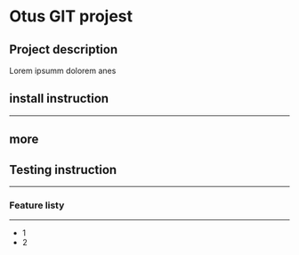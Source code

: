 # Otus GIT projest

## Project description
Lorem ipsumm dolorem anes

## install instruction
----------

## more


## Testing instruction
----------

### Feature listy
--------
- 1
- 2